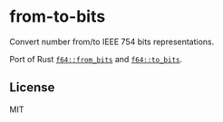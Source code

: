 # from-to-bits

Convert number from/to IEEE 754 bits representations.

Port of Rust [`f64::from_bits`](https://doc.rust-lang.org/std/primitive.f64.html#method.from_bits) and [`f64::to_bits`](https://doc.rust-lang.org/std/primitive.f64.html#method.to_bits).

## License

MIT
